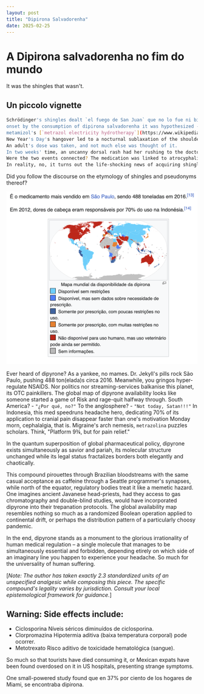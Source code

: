 ```yaml
---
layout: post
title: "Dipirona Salvadorenha"
date: 2025-02-25
---
```


# A Dipirona salvadorenha no fim do mundo

It was the shingles that wasn't. 

## Un piccolo vignette
```sh
Schrödinger's shingles dealt `el fuego de San Juan` que no lo fue ni bien el herpés zona ni culebrona ni culebrill misma estaba,
onset by the consumption of dipirona salvadorenha it was hypothesized - 
metamizol's [`metrazol electricity hydrotherapy`](https://www.wikipedia.org/en/Howl_(novel)) febrile-induced somnambulance, not Metamucil, Dr. *******. 
New Year's Day's hangover led to a nocturnal sublaxation of the shoulder. In turn, she procured Dipirona, la cual que Vijosa produce a saber, from the --------- to ease the pain.
An adult's dose was taken, and not much else was thought of it.
In two weeks' time, an uncanny dorsal rash had her rushing to the doctor, upon which she was misdiagnosed with shingles.
Were the two events connected? The medication was linked to atrocyphalis (low white blood count) in British-blooded consumers.
In reality, no, it turns out the life-shocking news of acquiring shingles was false.
```

Did you follow the discourse on the etymology of shingles and pseudonyms thereof?

![metramizole-worldwide](blog/assets/2025/dipirona/dipirona_diaspora.png)

Ever heard of dipyrone? As a yankee, no mames. Dr. Jekyll's pills rock São Paulo, pushing 488 ton(elada)s circa 2016. 
Meanwhile, you gringos hyper-regulate NSAIDS.
Nor politics nor streaming-services balkanise this planet, its OTC painkillers. 
The global map of dipyrone availability looks like someone started a game of Risk and rage-quit halfway through.
South America? - `"¿Por qué, no?"`
To the anglosphere? - `"Not today, Satan!!!"`
In Indonesia, this med speedruns headache hero, dedicating 70\% of its application to cranial pain disappear faster than one's motivation Monday morn, cephalalgia, that is.
Migraine's arch nemesis, `metrazolina` puzzles scholars. Think, "Platform 9¾, but for pain relief."

In the quantum superposition of global pharmaceutical policy, dipyrone exists simultaneously as savior and pariah,
its molecular structure unchanged while its legal status fractalizes borders both elegantly and chaotically.

This compound pirouettes through Brazilian bloodstreams with the same casual acceptance
  as caffeine through a Seattle programmer's synapses, while north of the equator, regulatory bodies treat it like 
  a memetic hazard.
One imagines ancient Javanese head-priests, had they access to gas chromatography and double-blind studies, would have
incorporated dipyrone into their trepanation protocols.
The global availability map resembles nothing so much as a randomized Boolean operation applied
to continental drift, or perhaps the distribution pattern of a particularly choosy pandemic. 

In the end, dipyrone stands as a monument to the glorious irrationality of human medical regulation – a single molecule
that manages to be simultaneously essential and forbidden, depending etirely on which side of an imaginary line you happen to
experience your headache. So much for the universality of human suffering.

[*Note: The author has taken exactly 2.3 standardized units of an unspecified analgesic while composing this piece.
The specific compound's legality varies by jurisdiction. Consult your local epistemological framework for guidance.*]

## Warning: Side effects include: 
* Ciclosporina	Níveis séricos diminuídos de ciclosporina.
* Clorpromazina	Hipotermia aditiva (baixa temperatura corporal) pode ocorrer.
* Metotrexato	Risco aditivo de toxicidade hematológica (sangue).

So much so that tourists have died consuming it, or Mexican expats have been found overdosed on it in US hospitals, presenting strange symptoms.

One small-powered study found que en 37\% por ciento de los hogares de Miami, se encontraba dipirona.


